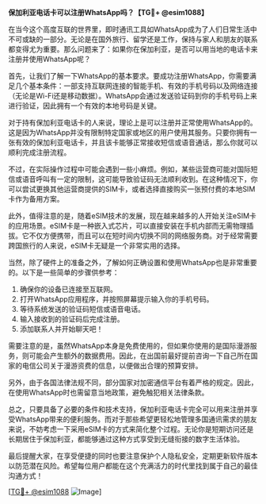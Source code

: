 **保加利亚电话卡可以注册WhatsApp吗？【TG💪+ @esim1088】**

在当今这个高度互联的世界里，即时通讯工具如WhatsApp成为了人们日常生活中不可或缺的一部分。无论是在国外旅行、留学还是工作，保持与家人和朋友的联系都变得尤为重要。那么问题来了：如果你在保加利亚，是否可以用当地的电话卡来注册并使用WhatsApp呢？

首先，让我们了解一下WhatsApp的基本要求。要成功注册WhatsApp，你需要满足几个基本条件：一部支持互联网连接的智能手机、有效的手机号码以及网络连接（无论是Wi-Fi还是移动数据）。WhatsApp会通过发送验证码到你的手机号码上来进行验证，因此拥有一个有效的本地号码是关键。

对于持有保加利亚电话卡的人来说，理论上是可以注册并正常使用WhatsApp的。这是因为WhatsApp并没有限制特定国家或地区的用户使用其服务。只要你拥有一张有效的保加利亚电话卡，并且该卡能够正常接收短信或语音通话，那么你就可以顺利完成注册流程。

不过，在实际操作过程中可能会遇到一些小麻烦。例如，某些运营商可能对国际短信或语音呼叫有一定的限制，这可能导致验证码无法顺利收到。在这种情况下，你可以尝试更换其他运营商提供的SIM卡，或者选择直接购买一张预付费的本地SIM卡作为备用方案。

此外，值得注意的是，随着eSIM技术的发展，现在越来越多的人开始关注eSIM卡的应用场景。eSIM卡是一种嵌入式芯片，可以直接安装在手机内部而无需物理插拔。它不仅方便携带，而且可以在短时间内切换不同的网络服务商。对于经常需要跨国旅行的人来说，eSIM卡无疑是一个非常实用的选择。

当然，除了硬件上的准备之外，了解如何正确设置和使用WhatsApp也是非常重要的。以下是一些简单的步骤供参考：

1. 确保你的设备已连接至互联网。
2. 打开WhatsApp应用程序，并按照屏幕提示输入你的手机号码。
3. 等待系统发送的验证码短信或语音电话。
4. 输入接收到的验证码后完成注册。
5. 添加联系人并开始聊天吧！

需要注意的是，虽然WhatsApp本身是免费使用的，但如果你使用的是国际漫游服务，则可能会产生额外的数据费用。因此，在出国前最好提前咨询一下自己所在国家的电信公司关于漫游资费的信息，以便做出合理的预算安排。

另外，由于各国法律法规不同，部分国家对加密通信平台有着严格的规定。因此，在使用WhatsApp时也需留意当地政策，避免触犯相关法律条款。

总之，只要具备了必要的条件和技术支持，保加利亚电话卡完全可以用来注册并享受WhatsApp带来的便利服务。而对于那些希望更轻松地管理多国通讯需求的朋友来说，不妨考虑一下采用eSIM卡的方式来简化整个过程。无论你是短期访问还是长期居住于保加利亚，都能够通过这种方式享受到无缝衔接的数字生活体验。

最后提醒大家，在享受便捷的同时也要注意保护个人隐私安全，定期更新软件版本以防范潜在风险。希望每位用户都能在这个充满活力的时代里找到属于自己的最佳沟通方式！

[[TG💪+ @esim1088](https://t.me/s/esim1088) ![Image](https://i.postimg.cc/4NQfJmqS/Snipaste-2025-05-13-00-14-12.png)]